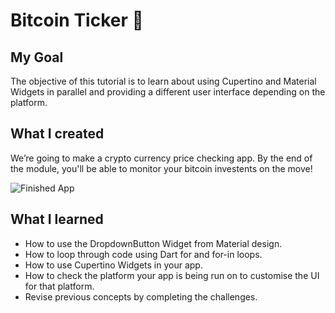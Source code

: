 
# Bitcoin Ticker 🤑

## My Goal

The objective of this tutorial is to learn about using Cupertino and Material Widgets in parallel and providing a different user interface depending on the platform.


## What I created

We’re going to make a crypto currency price checking app. By the end of the module, you'll be able to monitor your bitcoin investents on the move!

![Finished App](https://github.com/AlexandreCorcos/images/blob/master/bmi-calc-demo.gif)

## What I learned

- How to use the DropdownButton Widget from Material design.
- How to loop through code using Dart for and for-in loops.
- How to use Cupertino Widgets in your app.
- How to check the platform your app is being run on to customise the UI for that platform.
- Revise previous concepts by completing the challenges.

